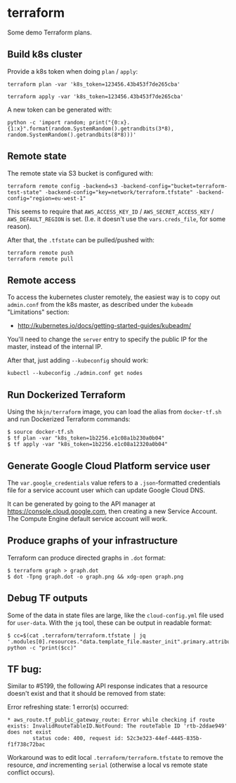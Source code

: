# terraform

Some demo Terraform plans.


## Build k8s cluster

Provide a k8s token when doing `plan` / `apply`:
```
terraform plan -var 'k8s_token=123456.43b453f7de265cba'
```

```
terraform apply -var 'k8s_token=123456.43b453f7de265cba'
```

A new token can be generated with:
```
python -c 'import random; print("{0:x}.{1:x}".format(random.SystemRandom().getrandbits(3*8), random.SystemRandom().getrandbits(8*8)))'
```

## Remote state

The remote state via S3 bucket is configured with:
```
terraform remote config -backend=s3 -backend-config="bucket=terraform-test-state" -backend-config="key=network/terraform.tfstate" -backend-config="region=eu-west-1"
```

This seems to require that `AWS_ACCESS_KEY_ID` /
`AWS_SECRET_ACCESS_KEY` / `AWS_DEFAULT_REGION` is set. (I.e. it
doesn't use the `vars.creds_file`, for some reason).

After that, the `.tfstate` can be pulled/pushed with:
```
terraform remote push
terraform remote pull
```

## Remote access

To access the kubernetes cluster remotely, the easiest way is to copy
out `admin.conf` from the k8s master, as described under the `kubeadm`
"Limitations" section:

- http://kubernetes.io/docs/getting-started-guides/kubeadm/

You'll need to change the `server` entry to specify the public IP for
the master, instead of the internal IP.

After that, just adding `--kubeconfig` should work:

```
kubectl --kubeconfig ./admin.conf get nodes
```

## Run Dockerized Terraform

Using the `hkjn/terraform` image, you can load the alias from
`docker-tf.sh` and run Dockerized Terraform commands:

```
$ source docker-tf.sh
$ tf plan -var "k8s_token=1b2256.e1c08a1b230a0b04"
$ tf apply -var "k8s_token=1b2256.e1c08a12320a0b04"
```

## Generate Google Cloud Platform service user

The `var.google_credentials` value refers to a `.json`-formatted
credentials file for a service account user which can update Google Cloud DNS.

It can be generated by going to the API manager at
https://console.cloud.google.com, then creating a new Service
Account. The Compute Engine default service account will work.

## Produce graphs of your infrastructure

Terraform can produce directed graphs in `.dot` format:

```
$ terraform graph > graph.dot
$ dot -Tpng graph.dot -o graph.png && xdg-open graph.png
```

## Debug TF outputs

Some of the data in state files are large, like the `cloud-config.yml`
file used for `user-data`. With the `jq` tool, these can be output in readable format:

```
$ cc=$(cat .terraform/terraform.tfstate | jq '.modules[0].resources."data.template_file.master_init".primary.attributes.rendered'); python -c "print($cc)"
```

## TF bug:

Similar to #5199, the following API response indicates that a resource doesn't exist and that it should be removed from state:

Error refreshing state: 1 error(s) occurred:

```
* aws_route.tf_public_gateway_route: Error while checking if route exists: InvalidRouteTableID.NotFound: The routeTable ID 'rtb-2ddae949' does not exist
        status code: 400, request id: 52c3e323-44ef-4445-835b-f1f738c72bac
```

Workaround was to edit local `.terraform/terraform.tfstate` to remove
the resource, _and_ incrementing `serial` (otherwise a local vs remote
state conflict occurs).
